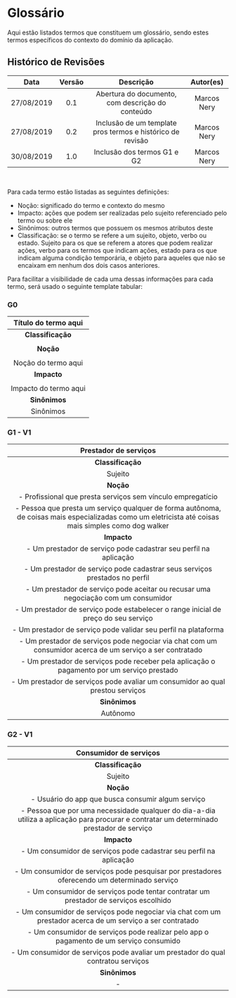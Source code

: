 # Glossário

Aqui estão listados termos que constituem um glossário, sendo estes termos específicos do contexto do domínio da aplicação. 


## Histórico de Revisões

|    Data    | Versão |                Descrição                 |   Autor(es)   |
| :--------: | :----: | :--------------------------------------: | :-----------: |
| 27/08/2019 |  0.1   |  Abertura do documento, com descrição do conteúdo |  Marcos Nery  |
| 27/08/2019 |  0.2   |  Inclusão de um template pros termos e histórico de revisão       |  Marcos Nery  |
| 30/08/2019 |  1.0   |  Inclusão dos termos G1 e G2     |  Marcos Nery  |
<br>

Para cada termo estão listadas as seguintes definições: 

* Noção: significado do termo e contexto do mesmo
* Impacto: ações que podem ser realizadas pelo sujeito referenciado pelo termo ou sobre ele
* Sinônimos: outros termos que possuem os mesmos atributos deste
* Classificação: se o termo se refere a um sujeito, objeto, verbo ou estado. Sujeito para os que se referem a atores que podem realizar ações, verbo para os termos que indicam ações, estado para os que indicam alguma condição temporária, e objeto para aqueles que não se encaixam em nenhum dos dois casos anteriores.

Para facilitar a visibilidade de cada uma dessas informações para cada termo, será usado o seguinte template tabular:

### G0

|**Título do termo aqui**|
|:--:|
|**Classificação**|
| |
|**Noção**|
| |
| Noção do termo aqui|
|**Impacto** |
|  |
| Impacto do termo aqui|
|**Sinônimos**|
| Sinônimos |

### G1 - V1

|**Prestador de serviços**|
|:--:|
|**Classificação**|
| Sujeito |
|**Noção**|
|- Profissional que presta serviços sem vínculo empregatício|
|- Pessoa que presta um serviço qualquer de forma autônoma, de coisas mais especializadas como um eletricista até coisas mais simples como dog walker|
|**Impacto** |
|- Um prestador de serviço pode cadastrar seu perfil na aplicação|
|- Um prestador de serviço pode cadastrar seus serviços prestados no perfil|
|- Um prestador de serviço pode aceitar ou recusar uma negociação com um consumidor|
|- Um prestador de serviço pode estabelecer o range inicial de preço do seu serviço|
|- Um prestador de serviço pode validar seu perfil na plataforma|
|- Um prestador de serviços pode negociar via chat com um consumidor acerca de um serviço a ser contratado|
|- Um prestador de serviços pode receber pela aplicação o pagamento por um serviço prestado|
|- Um prestador de serviços pode avaliar um consumidor ao qual prestou serviços|
|**Sinônimos**|
|Autônomo|

### G2 - V1

|**Consumidor de serviços**|
|:--:|
|**Classificação**|
| Sujeito |
|**Noção**|
|- Usuário do app que busca consumir algum serviço|
|- Pessoa que por uma necessidade qualquer do dia-a-dia utiliza a aplicação para procurar e contratar um determinado prestador de serviço|
|**Impacto** |
|- Um consumidor de serviços pode cadastrar seu perfil na aplicação|
|- Um consumidor de serviços pode pesquisar por prestadores oferecendo um determinado serviço|
|- Um consumidor de serviços pode tentar contratar um prestador de serviços escolhido|
|- Um consumidor de serviços pode negociar via chat com um prestador acerca de um serviço a ser contratado|
|- Um consumidor de serviços pode realizar pelo app o pagamento de um serviço consumido|
|- Um consumidor de serviços pode avaliar um prestador do qual contratou serviços|
|**Sinônimos**|
|-|


